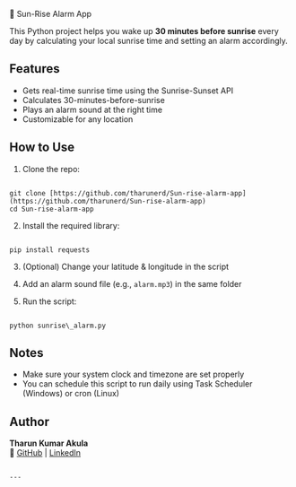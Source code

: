 🌅 Sun-Rise Alarm App

This Python project helps you wake up **30 minutes before sunrise** every day by calculating your local sunrise time and setting an alarm accordingly.

## Features
- Gets real-time sunrise time using the Sunrise-Sunset API
- Calculates 30-minutes-before-sunrise
- Plays an alarm sound at the right time
- Customizable for any location

## How to Use
1. Clone the repo:
```

git clone [https://github.com/tharunerd/Sun-rise-alarm-app](https://github.com/tharunerd/Sun-rise-alarm-app)
cd Sun-rise-alarm-app

```

2. Install the required library:
```

pip install requests

```

3. (Optional) Change your latitude & longitude in the script

4. Add an alarm sound file (e.g., `alarm.mp3`) in the same folder

5. Run the script:
```

python sunrise\_alarm.py

```

## Notes
- Make sure your system clock and timezone are set properly
- You can schedule this script to run daily using Task Scheduler (Windows) or cron (Linux)

## Author
**Tharun Kumar Akula**  
🔗 [GitHub](https://github.com/tharunerd) | [LinkedIn](https://linkedin.com/in/akula-tharun-kumar)
```

---
